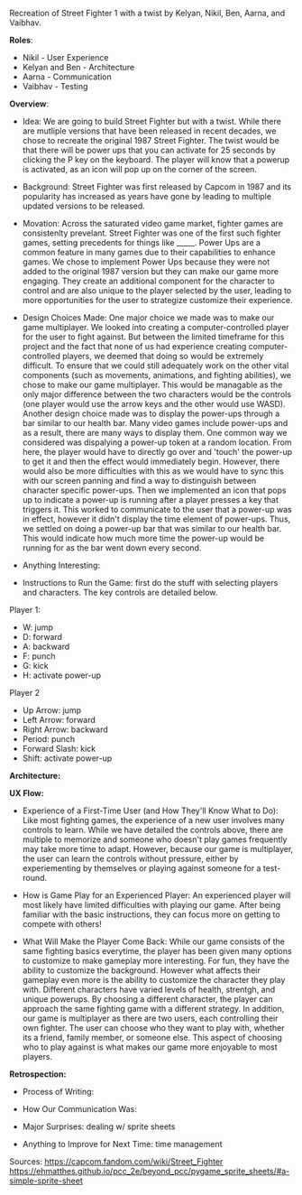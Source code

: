 Recreation of Street Fighter 1 with a twist by Kelyan, Nikil, Ben, Aarna, and Vaibhav. 


**Roles**: 
- Nikil - User Experience 
- Kelyan and Ben - Architecture 
- Aarna - Communication 
- Vaibhav - Testing

**Overview**: 
- Idea: We are going to build Street Fighter but with a twist. While there are mutliple versions that have been released in recent decades, we chose to recreate the original 1987 Street Fighter. The twist would be that there will be power ups that you can activate for 25 seconds by clicking the P key on the keyboard. The player will know that a powerup is activated, as an icon will pop up on the corner of the screen. 
  
- Background: Street Fighter was first released by Capcom in 1987 and its popularity has increased as years have gone by leading 
to multiple updated versions to be released.

- Movation: Across the saturated video game market, fighter games are consistenlty prevelant. Street Fighter was one of the first such fighter games, setting precedents for things like _____. Power Ups are a common feature in many games due to their capabilities to enhance games. We chose to implement Power Ups because they were not added to the original 1987 version but they can make our game more engaging. They create an additional component for the character to control and are also unique to the player selected by the user, leading to more opportunities for the user to strategize customize their experience.
  
- Design Choices Made: One major choice we made was to make our game multiplayer. We looked into creating a computer-controlled player for the user to fight against. But between the limited timeframe for this project and the fact that none of us had experience creating computer-controlled players, we deemed that doing so would be extremely difficult. To ensure that we could still adequately work on the other vital components (such as movements, animations, and fighting abilities), we chose to make our game multiplayer. This would be managable as the only major difference between the two characters would be the controls (one player would use the arrow keys and the other would use WASD). Another design choice made was to display the power-ups through a bar similar to our health bar. Many video games include power-ups and as a result, there are many ways to display them. One common way we considered was dispalying a power-up token at a random location. From here, the player would have to directly go over and 'touch' the power-up to get it and then the effect would immediately begin. However, there would also be more difficulties with this as we would have to sync this with our screen panning and find a way to distinguish between character specific power-ups. Then we implemented an icon that pops up to indicate a power-up is running after a player presses a key that triggers it. This worked to communicate to the user that a power-up was in effect, however it didn't display the time element of power-ups. Thus, we settled on doing a power-up bar that was similar to our health bar. This would indicate how much more time the power-up would be running for as the bar went down every second. 
  
- Anything Interesting:
  
- Instructions to Run the Game: first do the stuff with selecting players and characters. The key controls are detailed below.

Player 1: 
- W: jump 
- D: forward
- A: backward
- F: punch
- G: kick
- H: activate power-up

Player 2
- Up Arrow: jump
- Left Arrow: forward
- Right Arrow: backward
- Period: punch
- Forward Slash: kick
- Shift: activate power-up
  

**Architecture:**

**UX Flow:**
- Experience of a First-Time User (and How They'll Know What to Do): Like most fighting games, the experience of a new user involves many controls to learn. While we have detailed the controls above, there are multiple to memorize and someone who doesn't play games frequently may take more time to adapt. However, because our game is multiplayer, the user can learn the controls without pressure, either by experiementing by themselves or playing against someone for a test-round. 
  
- How is Game Play for an Experienced Player: An experienced player will most likely have limited difficulties with playing our game. After being familiar with the basic instructions, they can focus more on getting to compete with others!
  
- What Will Make the Player Come Back: While our game consists of the same fighting basics everytime, the player has been given many options to customize to make gameplay more interesting. For fun, they have the ability to customize the background. However what affects their gameplay even more is the ability to customize the character they play with. Different characters have varied levels of health, strentgh, and unique powerups. By choosing a different character, the player can approach the same fighting game with a different strategy. In addition, our game is multiplayer as there are two users, each controlling their own fighter. The user can choose who they want to play with, whether its a friend, family member, or someone else. This aspect of choosing who to play against is what makes our game more enjoyable to most players. 

**Retrospection:**

- Process of Writing:
  
- How Our Communication Was:
  
- Major Surprises: dealing w/ sprite sheets
  
- Anything to Improve for Next Time: time management

Sources: 
https://capcom.fandom.com/wiki/Street_Fighter 
https://ehmatthes.github.io/pcc_2e/beyond_pcc/pygame_sprite_sheets/#a-simple-sprite-sheet
